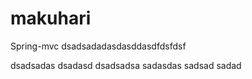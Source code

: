 # makuhari
Spring-mvc
dsadsadadasdasddasdfdsfdsf


dsadsadas
dsadasd
dsadsadsa
sadasdas
sadsad
sadad
